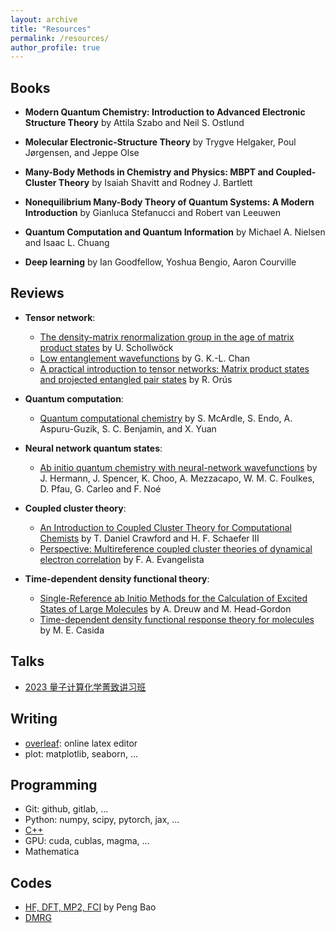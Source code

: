 ```yaml
---
layout: archive
title: "Resources"
permalink: /resources/
author_profile: true
---
```


## Books

- **Modern Quantum Chemistry: Introduction to Advanced Electronic Structure Theory** by Attila Szabo and Neil S. Ostlund

- **Molecular Electronic-Structure Theory** by Trygve Helgaker, Poul Jørgensen, and Jeppe Olse

- **Many-Body Methods in Chemistry and Physics: MBPT and Coupled-Cluster Theory** by Isaiah Shavitt and Rodney J. Bartlett

- **Nonequilibrium Many-Body Theory of Quantum Systems: A Modern Introduction** by Gianluca Stefanucci and Robert van Leeuwen 

- **Quantum Computation and Quantum Information** by Michael A. Nielsen and Isaac L. Chuang

- **Deep learning** by Ian Goodfellow, Yoshua Bengio, Aaron Courville

## Reviews

- **Tensor network**:
    - [The density-matrix renormalization group in the age of matrix product states](https://www.sciencedirect.com/science/article/abs/pii/S0003491610001752) by U. Schollwöck
    - [Low entanglement wavefunctions](https://wires.onlinelibrary.wiley.com/doi/full/10.1002/wcms.1095) by G. K.-L. Chan
    - [A practical introduction to tensor networks: Matrix product states and projected entangled pair states](https://www.sciencedirect.com/science/article/abs/pii/S0003491614001596) by R. Orús

- **Quantum computation**:
    - [Quantum computational chemistry](https://journals.aps.org/rmp/abstract/10.1103/RevModPhys.92.015003) by S. McArdle, S. Endo, A. Aspuru-Guzik, S. C. Benjamin, and X. Yuan

- **Neural network quantum states**:
    - [Ab initio quantum chemistry with neural-network wavefunctions](https://www.nature.com/articles/s41570-023-00516-8) by J. Hermann, J. Spencer, K. Choo, A. Mezzacapo, W. M. C. Foulkes, D. Pfau, G. Carleo and F. Noé

- **Coupled cluster theory**:
    - [An Introduction to Coupled Cluster Theory for Computational Chemists](https://onlinelibrary.wiley.com/doi/10.1002/9780470125915.ch2) by T. Daniel Crawford and H. F. Schaefer III
    - [Perspective: Multireference coupled cluster theories of dynamical electron correlation](https://pubs.aip.org/aip/jcp/article/149/3/030901/196933/Perspective-Multireference-coupled-cluster) by F. A. Evangelista

- **Time-dependent density functional theory**:
    - [Single-Reference ab Initio Methods for the Calculation of Excited States of Large Molecules](https://pubs.acs.org/doi/full/10.1021/cr0505627) by A. Dreuw and M. Head-Gordon
    - [Time-dependent density functional response theory for molecules](https://www.researchgate.net/publication/279338123_Time-Dependent_Density_Functional_Response_Theory_for_Molecules) by M. E. Casida

## Talks

- [2023 量子计算化学菁致讲习班](https://www.koushare.com/video/videodetail/73730)

## Writing

- [overleaf](https://www.overleaf.com/): online latex editor
- plot: matplotlib, seaborn, ...

## Programming

- Git: github, gitlab, ... 
- Python: numpy, scipy, pytorch, jax, ...
- [C++](https://en.cppreference.com/w/)
- GPU: cuda, cublas, magma, ...
- Mathematica

## Codes

- [HF, DFT, MP2, FCI](https://github.com/zhendongli2008/Teaching-Codes) by Peng Bao
- [DMRG](https://simple-dmrg.readthedocs.io/en/latest/#)

